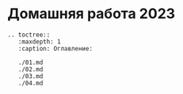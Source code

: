 # Домашняя работа 2023

```{eval-rst}
.. toctree::
   :maxdepth: 1
   :caption: Оглавление:

   ./01.md
   ./02.md
   ./03.md
   ./04.md
```